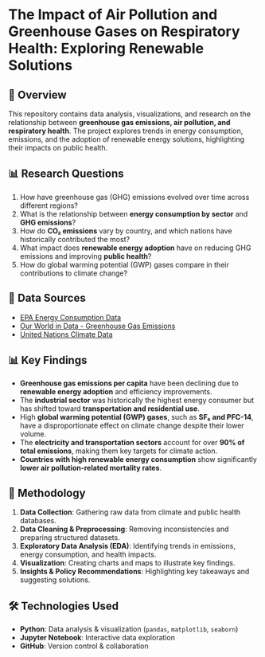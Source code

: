 # The Impact of Air Pollution and Greenhouse Gases on Respiratory Health: Exploring Renewable Solutions

## 📌 Overview
This repository contains data analysis, visualizations, and research on the relationship between **greenhouse gas emissions, air pollution, and respiratory health**. The project explores trends in energy consumption, emissions, and the adoption of renewable energy solutions, highlighting their impacts on public health.

## 📊 Research Questions
1. How have greenhouse gas (GHG) emissions evolved over time across different regions?
2. What is the relationship between **energy consumption by sector** and **GHG emissions**?
3. How do **CO₂ emissions** vary by country, and which nations have historically contributed the most?
4. What impact does **renewable energy adoption** have on reducing GHG emissions and improving **public health**?
5. How do global warming potential (GWP) gases compare in their contributions to climate change?

## 📌 Data Sources
- [EPA Energy Consumption Data](https://cfpub.epa.gov/roe/indicator.cfm?i=93#1)
- [Our World in Data - Greenhouse Gas Emissions](https://ourworldindata.org/greenhouse-gas-emissions)
- [United Nations Climate Data](http://data.un.org/Explorer.aspx)

## 📊 Key Findings
- **Greenhouse gas emissions per capita** have been declining due to **renewable energy adoption** and efficiency improvements.
- The **industrial sector** was historically the highest energy consumer but has shifted toward **transportation and residential use**.
- High **global warming potential (GWP) gases**, such as **SF₆ and PFC-14**, have a disproportionate effect on climate change despite their lower volume.
- The **electricity and transportation sectors** account for over **90% of total emissions**, making them key targets for climate action.
- **Countries with high renewable energy consumption** show significantly **lower air pollution-related mortality rates**.

## 📜 Methodology
1. **Data Collection**: Gathering raw data from climate and public health databases.
2. **Data Cleaning & Preprocessing**: Removing inconsistencies and preparing structured datasets.
3. **Exploratory Data Analysis (EDA)**: Identifying trends in emissions, energy consumption, and health impacts.
4. **Visualization**: Creating charts and maps to illustrate key findings.
5. **Insights & Policy Recommendations**: Highlighting key takeaways and suggesting solutions.

## 🛠️ Technologies Used
- **Python**: Data analysis & visualization (`pandas`, `matplotlib`, `seaborn`)
- **Jupyter Notebook**: Interactive data exploration
- **GitHub**: Version control & collaboration
